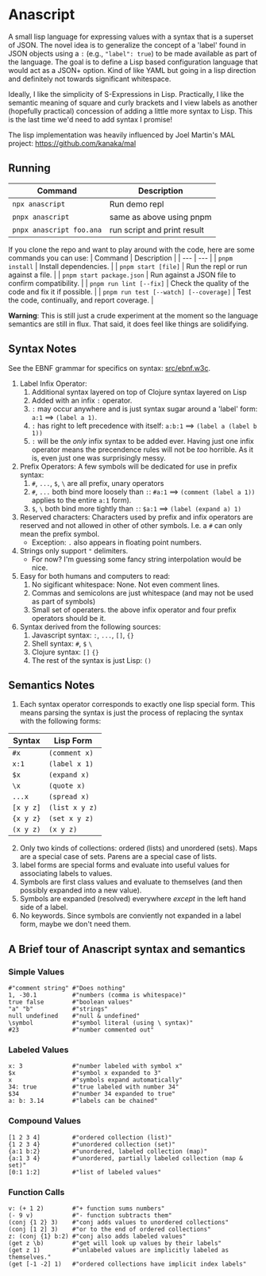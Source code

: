 # Anascript

A small lisp language for expressing values with a syntax that is a superset of
JSON. The novel idea is to generalize the concept of a 'label' found in JSON
objects using a `:` (e.g., `"label": true`) to be made available as part of the
language.  The goal is to define a Lisp based configuration language that would
act as a JSON+ option. Kind of like YAML but going in a lisp direction and
definitely not towards significant whitespace.

Ideally, I like the simplicity of S-Expressions in Lisp. Practically, I like
the semantic meaning of square and curly brackets and I view labels as another
(hopefully practical) concession of adding a little more syntax to Lisp. This
is the last time we'd need to add syntax I promise!

The lisp implementation was heavily influenced by Joel Martin's
MAL project: https://github.com/kanaka/mal

## Running
| Command | Description |
| --- | --- |
| `npx anascript` | Run demo repl |
| `pnpx anascript` | same as above using pnpm |
| `pnpx anascript foo.ana` | run script and print result |

If you clone the repo and want to play around with the code, here are some
commands you can use:
| Command | Description |
| --- | --- |
| `pnpm install` | Install dependencies. |
| `pnpm start [file]` | Run the repl or run against a file. |
| `pnpm start package.json` | Run against a JSON file to confirm compatibility. |
| `pnpm run lint [--fix]` | Check the quality of the code and fix it if possible. |
| `pnpm run test [--watch] [--coverage]` | Test the code, continually, and report coverage. |

**Warning**: This is still just a crude experiment at the moment so the language
semantics are still in flux. That said, it does feel like things are solidifying.

## Syntax Notes
See the EBNF grammar for specifics on syntax: [src/ebnf.w3c](src/ebnf.w3c).

1. Label Infix Operator:
    1. Additional syntax layered on top of Clojure syntax layered on Lisp
    2. Added with an infix `:` operator.
    3. `:` may occur anywhere and is just syntax sugar around a 'label' form:
       `a:1` ==> `(label a 1)`.
    4. `:` has right to left precedence with itself: `a:b:1` ==> `(label a
       (label b 1))`
    5. `:` will be the _only_ infix syntax to be added ever. Having just one
       infix operator means the precendence rules will not be _too_ horrible.
       As it is, even just one was surprisingly messy.
2. Prefix Operators: A few symbols will be dedicated for use in prefix syntax:
    1. `#`, `...`, `$`, `\` are all prefix, unary operators
    2. `#`, `...` both bind more loosely than `:`: `#a:1` ==> `(comment (label a 1))`
       applies to the entire `a:1` form).
    3. `$`, `\` both bind more tightly than `:`: `$a:1` ==> `(label (expand a) 1)`
3. Reserved characters: Characters used by prefix and infix operators are
   reserved and not allowed in other of other symbols.
   I.e. a `#` can only mean the prefix symbol.
    * Exception: `.` also appears in floating point numbers.
4. Strings only support `"` delimiters.
    * For now? I'm guessing some fancy string interpolation would be nice.
5. Easy for both humans and computers to read:
    1. No sigificant whitespace: None. Not even comment lines.
    2. Commas and semicolons are just whitespace (and may not be used as part
       of symbols)
    3. Small set of operaters. the above infix operator and four prefix
       operators should be it.
6. Syntax derived from the following sources:
    1. Javascript syntax: `:`, `...`, `[]`, `{}`
    2. Shell syntax: `#`, `$` `\`
    3. Clojure syntax: `[]` `{}`
    4. The rest of the syntax is just Lisp: `()`

## Semantics Notes
1. Each syntax operator corresponds to exactly one lisp special form. This
   means parsing the syntax is just the process of replacing the syntax with
   the following forms:

| Syntax | Lisp Form |
| --- | --- |
| `#x` | `(comment x)` |
| `x:1` | `(label x 1)` |
| `$x` | `(expand x)` |
| `\x` | `(quote x)` |
| `...x` | `(spread x)` |
| `[x y z]` | `(list x y z)` |
| `{x y z}` | `(set x y z)` |
| `(x y z)` | `(x y z)` |

2. Only two kinds of collections: ordered (lists) and unordered (sets). Maps
   are a special case of sets. Parens are a special case of lists.
3. label forms are special forms and evaluate into useful values for
   associating labels to values.
4. Symbols are first class values and evaluate to themselves (and then possibly
   expanded into a new value).
5. Symbols are expanded (resolved) everywhere _except_ in the left hand side of
   a label.
6. No keywords. Since symbols are conviently not expanded in a label form,
   maybe we don't need them.

## A Brief tour of Anascript syntax and semantics

### Simple Values

    #"comment string" #"Does nothing"
    1, -30.1          #"numbers (comma is whitespace)"
    true false        #"boolean values"
    "a" "b"           #"strings"
    null undefined    #"null & undefined"
    \symbol           #"symbol literal (using \ syntax)"
    #23               #"number commented out"

### Labeled Values

    x: 3              #"number labeled with symbol x"
    $x                #"symbol x expanded to 3"
    x                 #"symbols expand automatically"
    34: true          #"true labeled with number 34"
    $34               #"number 34 expanded to true"
    a: b: 3.14        #"labels can be chained"

### Compound Values

    [1 2 3 4]         #"ordered collection (list)"
    {1 2 3 4}         #"unordered collection (set)"
    {a:1 b:2}         #"unordered, labeled collection (map)"
    {a:1 3 4}         #"unordered, partially labeled collection (map & set)"
    [0:1 1:2]         #"list of labeled values"

### Function Calls

    v: (+ 1 2)        #"+ function sums numbers"
    (- 9 v)           #"- function subtracts them"
    (conj {1 2} 3)    #"conj adds values to unordered collections"
    (conj [1 2] 3)    #"or to the end of ordered collections"
    z: (conj {1} b:2) #"conj also adds labeled values"
    (get z \b)        #"get will look up values by their labels"
    (get z 1)         #"unlabeled values are implicitly labeled as themselves."
    (get [-1 -2] 1)   #"ordered collections have implicit index labels"

